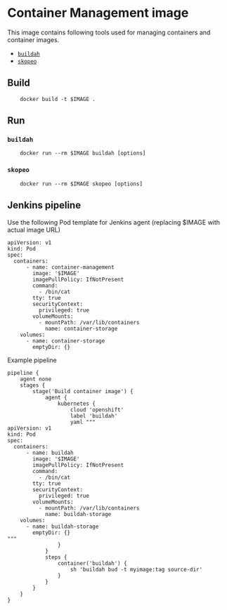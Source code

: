 # Container Management image

This image contains following tools used for managing containers and container images.

- [`buildah`](https://github.com/containers/buildah)
- [`skopeo`](https://github.com/containers/skopeo)

## Build

        docker build -t $IMAGE .

## Run

### `buildah`

        docker run --rm $IMAGE buildah [options]

### `skopeo`

        docker run --rm $IMAGE skopeo [options]

## Jenkins pipeline

Use the following Pod template for Jenkins agent (replacing $IMAGE with actual image URL)

```
apiVersion: v1
kind: Pod
spec:
  containers:
      - name: container-management
        image: '$IMAGE'
        imagePullPolicy: IfNotPresent
        command:
          - /bin/cat
        tty: true
        securityContext:
          privileged: true
        volumeMounts:
          - mountPath: /var/lib/containers
            name: container-storage
    volumes:
      - name: container-storage
        emptyDir: {}
```

Example pipeline

```
pipeline {
    agent none
    stages {
        stage('Build container image') {
            agent {
                kubernetes {
                    cloud 'openshift'
                    label 'buildah'
                    yaml """
apiVersion: v1
kind: Pod
spec:
  containers:
      - name: buildah
        image: '$IMAGE'
        imagePullPolicy: IfNotPresent
        command:
          - /bin/cat
        tty: true
        securityContext:
          privileged: true
        volumeMounts:
          - mountPath: /var/lib/containers
            name: buildah-storage
    volumes:
      - name: buildah-storage
        emptyDir: {}
"""
                }
            }
            steps {
                container('buildah') {
                    sh 'buildah bud -t myimage:tag source-dir'
                }
            }
        }
    }
}
```
